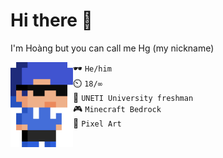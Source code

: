 # Hi there 👋

I'm Hoàng but you can call me Hg (my nickname)

<img src="img/hg_pixel.png" align="left" width="100px">
	
🕶️ `He/him`<br>
⏲️ `18/∞`<br>
🧠 `UNETI University freshman`<br>
🎮 `Minecraft Bedrock`<br>
💙 `Pixel Art`
